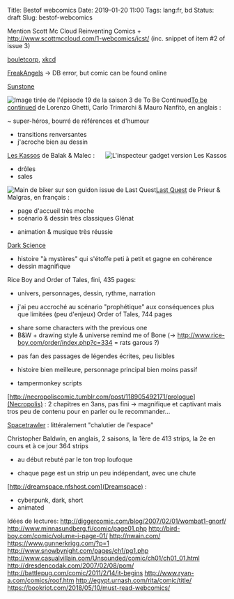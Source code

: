 Title: Bestof webcomics
Date: 2019-01-20 11:00
Tags: lang:fr, bd
Status: draft
Slug: bestof-webcomics

Mention Scott Mc Cloud Reinventing Comics + http://www.scottmccloud.com/1-webcomics/icst/ (inc. snippet of item #2 of issue 3)

[bouletcorp](http://www.bouletcorp.com), [xkcd](http://xkcd.com)

[FreakAngels](http://www.freakangels.com) -> DB error, but comic can be found online

[Sunstone](https://www.deviantart.com/shiniez/gallery/35675685/sunstone-chapter1)

<img alt="Image tirée de l'épisode 19 de la saison 3 de To Be Continued" src="images/2019/02/to-be-continued.jpg" class="left">

[To be continued](http://tobecontinuedcomic.com/webcomic) de Lorenzo Ghetti, Carlo Trimarchi & Mauro Nanfitò, en anglais :

~ super-héros, bourré de références et d'humour
+ transitions renversantes
+ j'acroche bien au dessin

<img alt="L'inspecteur gadget version Les Kassos" src="images/2019/02/kassos.jpg" class="right">

[Les Kassos](https://turbointeractive.fr/series/les-kassos/) de Balak & Malec :

+ drôles
+ sales

<img alt="Main de biker sur son guidon issue de Last Quest" src="images/2019/02/last-quest.gif" class="left">

[Last Quest](http://prieur-malgras.com/lastquest/FR/index.html) de Prieur & Malgras, en français :

- page d'accueil très moche
- scénario & dessin très classiques Glénat
+ animation & musique très réussie

[Dark Science](http://dresdencodak.com/2010/06/03/dark-science-01/)

+ histoire "à mystères" qui s'étoffe peti à petit et gagne en cohérence
+ dessin magnifique


Rice Boy and Order of Tales, fini, 435 pages:
+ univers, personnages, dessin, rythme, narration
- j'ai peu accroché au scénario "prophétique" aux conséquences plus que limitées (peu d'enjeux)
Order of Tales, 744 pages
+ share some characters with the previous one
+ B&W + drawing style & universe remind me of Bone (-> http://www.rice-boy.com/order/index.php?c=334 = rats garous ?)
- pas fan des passages de légendes écrites, peu lisibles
+ histoire bien meilleure, personnage principal bien moins passif

+ tampermonkey scripts

[http://necropoliscomic.tumblr.com/post/118905492171/prologue](Necropolis) : 2 chapitres en 3ans, pas fini -> magnifique et captivant mais tros peu de contenu pour en parler ou le recommander...

[Spacetrawler](https://www.baldwinpage.com/spacetrawler/2010/05/03/spacetrawler-37/) : littéralement "chalutier de l'espace"
<!-- $$('#container li > a').filter(e => e.textContent.includes('/10 ') || e.textContent.includes('/11 ') || e.textContent.includes('/12 ') || e.textContent.includes('/13 ')).length -->
<!-- $$('#container li > a').filter(e => e.textContent.includes('/16 ') || e.textContent.includes('/17 ') || e.textContent.includes('/18 ') || e.textContent.includes('/19 ')).length -->
Christopher Baldwin, en anglais, 2 saisons, la 1ère de 413 strips, la 2e en cours et à ce jour 364 strips
- au début rebuté par le ton trop loufoque
+ chaque page est un strip un peu indépendant, avec une chute

[http://dreamspace.nfshost.com](Dreamspace) :
+ cyberpunk, dark, short
+ animated

Idées de lectures:
http://diggercomic.com/blog/2007/02/01/wombat1-gnorf/
http://www.minnasundberg.fi/comic/page01.php
http://bird-boy.com/comic/volume-i-page-01/
http://nwain.com/
https://www.gunnerkrigg.com/?p=1
http://www.snowbynight.com/pages/ch1/pg1.php
http://www.casualvillain.com/Unsounded/comic/ch01/ch01_01.html
http://dresdencodak.com/2007/02/08/pom/
http://battlepug.com/comic/2011/2/14/it-begins
http://www.ryan-a.com/comics/roof.htm
http://egypt.urnash.com/rita/comic/title/
https://bookriot.com/2018/05/10/must-read-webcomics/


<style>
article img { max-height: 20rem; }
img.left  { float: left; }
img.right { float: right; }
article p { clear: both; }
</style>
